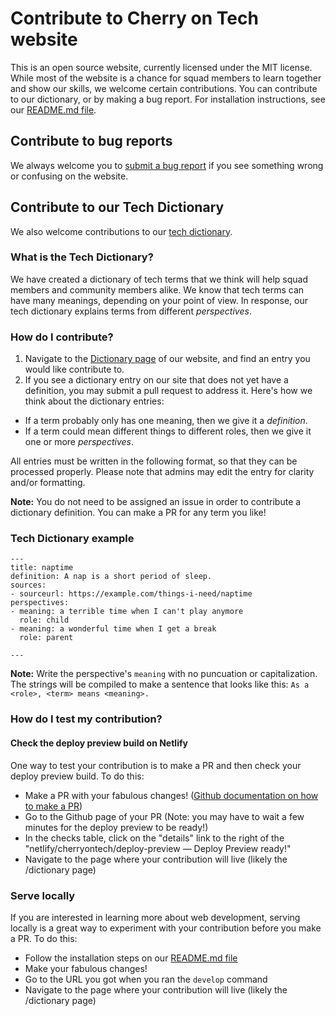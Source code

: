 # Contribute to Cherry on Tech website

This is an open source website, currently licensed under the MIT license. While most of the website is a chance for squad members to learn together and show our skills, we welcome certain contributions. You can contribute to our dictionary, or by making a bug report. For installation instructions, see our [README.md file](README.md).

## Contribute to bug reports

We always welcome you to [submit a bug report](https://github.com/cherryontech/website/issues/new?assignees=&labels=bug&template=bug_report.md&title=) if you see something wrong or confusing on the website.

## Contribute to our Tech Dictionary

We also welcome contributions to our [tech dictionary](https://cherryon.tech/dictionary).

### What is the Tech Dictionary?

We have created a dictionary of tech terms that we think will help squad members and community members alike. We know that tech terms can have many meanings, depending on your point of view. In response, our tech dictionary explains terms from different _perspectives_.

### How do I contribute?

1. Navigate to the [Dictionary page](https://cherryon.tech/dictionary/) of our website, and find an entry you would like contribute to.
1. If you see a dictionary entry on our site that does not yet have a definition, you may submit a pull request to address it. Here's how we think about the dictionary entries:

- If a term probably only has one meaning, then we give it a _definition_.
- If a term could mean different things to different roles, then we give it one or more _perspectives_.

All entries must be written in the following format, so that they can be processed properly. Please note that admins may edit the entry for clarity and/or formatting.

**Note:** You do not need to be assigned an issue in order to contribute a dictionary definition. You can make a PR for any term you like!
### Tech Dictionary example

```
---
title: naptime
definition: A nap is a short period of sleep.
sources:
- sourceurl: https://example.com/things-i-need/naptime
perspectives:
- meaning: a terrible time when I can't play anymore
  role: child
- meaning: a wonderful time when I get a break
  role: parent

---
```
**Note:** Write the perspective's `meaning` with no puncuation or capitalization. The strings will be compiled to make a sentence that looks like this: `As a <role>, <term> means <meaning>.`

### How do I test my contribution?

#### Check the deploy preview build on Netlify
One way to test your contribution is to make a PR and then check your deploy preview build. To do this:
- Make a PR with your fabulous changes! ([Github documentation on how to make a PR](https://docs.github.com/en/pull-requests/collaborating-with-pull-requests/proposing-changes-to-your-work-with-pull-requests/creating-a-pull-request))
- Go to the Github page of your PR (Note: you may have to wait a few minutes for the deploy preview to be ready!)
- In the checks table, click on the "details" link to the right of the "netlify/cherryontech/deploy-preview — Deploy Preview ready!"
- Navigate to the page where your contribution will live (likely the /dictionary page)

### Serve locally
If you are interested in learning more about web development, serving locally is a great way to experiment with your contribution before you make a PR. To do this:
- Follow the installation steps on our [README.md file](README.md)
- Make your fabulous changes!
- Go to the URL you got when you ran the `develop` command
- Navigate to the page where your contribution will live (likely the /dictionary page)
